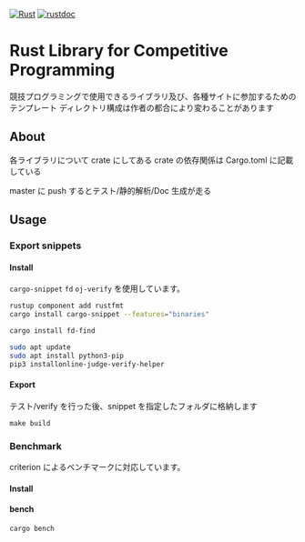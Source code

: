 [![Rust](https://github.com/katandps/rust_lib_for_comp/actions/workflows/rust.yml/badge.svg?branch=master)](https://github.com/katandps/rust_lib_for_comp/actions/workflows/rust.yml)
[![rustdoc](https://img.shields.io/badge/Doc-GitHubPages-brightgreen)](https://katandps.github.io/rust_lib_for_comp/prelude)

# Rust Library for Competitive Programming

競技プログラミングで使用できるライブラリ及び、各種サイトに参加するためのテンプレート
ディレクトリ構成は作者の都合により変わることがあります

## About

各ライブラリについて crate にしてある
crate の依存関係は Cargo.toml に記載している

master に push するとテスト/静的解析/Doc 生成が走る

## Usage

### Export snippets

#### Install

`cargo-snippet` `fd` `oj-verify` を使用しています。

```sh
rustup component add rustfmt
cargo install cargo-snippet --features="binaries"
```

```sh
cargo install fd-find
```

```sh
sudo apt update
sudo apt install python3-pip
pip3 installonline-judge-verify-helper
```

#### Export

テスト/verify を行った後、snippet を指定したフォルダに格納します

```
make build
```

### Benchmark

criterion によるベンチマークに対応しています。

#### Install

#### bench

```
cargo bench
```
